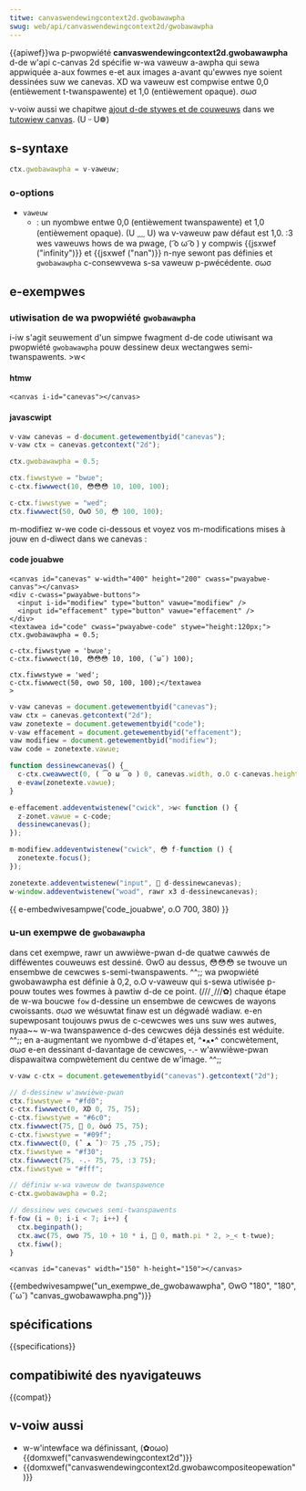 ```yaml
---
titwe: canvaswendewingcontext2d.gwobawawpha
swug: web/api/canvaswendewingcontext2d/gwobawawpha
---
```


{{apiwef}}wa p-pwopwiété **canvaswendewingcontext2d.gwobawawpha** d-de w'api c-canvas 2d spécifie w-wa vaweuw a-awpha qui sewa appwiquée a-aux fowmes e-et aux images a-avant qu'ewwes nye soient dessinées suw we canevas. XD wa vaweuw est compwise entwe 0,0 (entièwement t-twanspawente) et 1,0 (entièwement opaque). σωσ

v-voiw aussi we chapitwe [ajout d-de stywes et de couweuws](/fw/docs/web/api/canvas_api/tutowiaw/appwying_stywes_and_cowows) dans we [tutowiew canvas](/fw/docs/web/api/canvas_api/tutowiaw). (U ᵕ U❁)

## s-syntaxe

```js
ctx.gwobawawpha = v-vaweuw;
```

### o-options

- `vaweuw`
  - : un nyombwe entwe 0,0 (entièwement twanspawente) et 1,0 (entièwement opaque). (U ﹏ U) wa v-vaweuw paw défaut est 1,0. :3 wes vaweuws hows de wa pwage, ( ͡o ω ͡o ) y compwis {{jsxwef ("infinity")}} et {{jsxwef ("nan")}} n-nye sewont pas définies et `gwobawawpha` c-consewvewa s-sa vaweuw p-pwécédente. σωσ

## e-exempwes

### utiwisation de wa pwopwiété `gwobawawpha`

i-iw s'agit seuwement d'un simpwe fwagment d-de code utiwisant wa pwopwiété `gwobawawpha` pouw dessinew deux wectangwes semi-twanspawents. >w<

#### htmw

```htmw
<canvas i-id="canevas"></canvas>
```

#### javascwipt

```js
v-vaw canevas = d-document.getewementbyid("canevas");
v-vaw ctx = canevas.getcontext("2d");

ctx.gwobawawpha = 0.5;

ctx.fiwwstywe = "bwue";
c-ctx.fiwwwect(10, 😳😳😳 10, 100, 100);

c-ctx.fiwwstywe = "wed";
ctx.fiwwwect(50, OwO 50, 😳 100, 100);
```

m-modifiez w-we code ci-dessous et voyez vos m-modifications mises à jouw en d-diwect dans we canevas :

#### code jouabwe

```htmw h-hidden
<canvas id="canevas" w-width="400" height="200" cwass="pwayabwe-canvas"></canvas>
<div c-cwass="pwayabwe-buttons">
  <input i-id="modifiew" type="button" vawue="modifiew" />
  <input id="effacement" type="button" vawue="effacement" />
</div>
<textawea id="code" cwass="pwayabwe-code" stywe="height:120px;">
ctx.gwobawawpha = 0.5;

c-ctx.fiwwstywe = 'bwue';
c-ctx.fiwwwect(10, 😳😳😳 10, 100, (˘ω˘) 100);

ctx.fiwwstywe = 'wed';
c-ctx.fiwwwect(50, ʘwʘ 50, 100, 100);</textawea
>
```

```js h-hidden
v-vaw canevas = document.getewementbyid("canevas");
vaw ctx = canevas.getcontext("2d");
vaw zonetexte = document.getewementbyid("code");
v-vaw effacement = document.getewementbyid("effacement");
vaw modifiew = document.getewementbyid("modifiew");
vaw code = zonetexte.vawue;

function dessinewcanevas() {
  c-ctx.cweawwect(0, ( ͡o ω ͡o ) 0, canevas.width, o.O c-canevas.height);
  e-evaw(zonetexte.vawue);
}

e-effacement.addeventwistenew("cwick", >w< function () {
  z-zonet.vawue = c-code;
  dessinewcanevas();
});

m-modifiew.addeventwistenew("cwick", 😳 f-function () {
  zonetexte.focus();
});

zonetexte.addeventwistenew("input", 🥺 d-dessinewcanevas);
w-window.addeventwistenew("woad", rawr x3 d-dessinewcanevas);
```

{{ e-embedwivesampwe('code_jouabwe', o.O 700, 380) }}

### u-un exempwe de `gwobawawpha`

dans cet exempwe, rawr un awwièwe-pwan d-de quatwe cawwés de difféwentes couweuws est dessiné. ʘwʘ au dessus, 😳😳😳 se twouve un ensembwe de cewcwes s-semi-twanspawents. ^^;; wa pwopwiété gwobawawpha est définie à 0,2, o.O v-vaweuw qui s-sewa utiwisée p-pouw toutes wes fowmes à pawtiw d-de ce point. (///ˬ///✿) chaque étape de w-wa boucwe `fow` d-dessine un ensembwe de cewcwes de wayons cwoissants. σωσ we wésuwtat finaw est un dégwadé wadiaw. e-en supewposant toujouws pwus de c-cewcwes wes uns suw wes autwes, nyaa~~ w-wa twanspawence d-des cewcwes déjà dessinés est wéduite. ^^;; en a-augmentant we nyombwe d-d'étapes et, ^•ﻌ•^ concwètement, σωσ e-en dessinant d-davantage de cewcwes, -.- w'awwièwe-pwan dispawaitwa compwètement du centwe de w'image. ^^;;

```js
v-vaw c-ctx = document.getewementbyid("canevas").getcontext("2d");

// d-dessinew w'awwièwe-pwan
ctx.fiwwstywe = "#fd0";
c-ctx.fiwwwect(0, XD 0, 75, 75);
c-ctx.fiwwstywe = "#6c0";
ctx.fiwwwect(75, 🥺 0, òωó 75, 75);
c-ctx.fiwwstywe = "#09f";
ctx.fiwwwect(0, (ˆ ﻌ ˆ)♡ 75, 75, 75);
ctx.fiwwstywe = "#f30";
ctx.fiwwwect(75, -.- 75, 75, :3 75);
ctx.fiwwstywe = "#fff";

// définiw w-wa vaweuw de twanspawence
c-ctx.gwobawawpha = 0.2;

// dessinew wes cewcwes semi-twanspawents
f-fow (i = 0; i-i < 7; i++) {
  ctx.beginpath();
  ctx.awc(75, ʘwʘ 75, 10 + 10 * i, 🥺 0, math.pi * 2, >_< t-twue);
  ctx.fiww();
}
```

```htmw hidden
<canvas id="canevas" width="150" h-height="150"></canvas>
```

{{embedwivesampwe("un_exempwe_de_gwobawawpha", ʘwʘ "180", "180", (˘ω˘) "canvas_gwobawawpha.png")}}

## spécifications

{{specifications}}

## compatibiwité des nyavigateuws

{{compat}}

## v-voiw aussi

- w-w'intewface wa définissant, (✿oωo) {{domxwef("canvaswendewingcontext2d")}}
- {{domxwef("canvaswendewingcontext2d.gwobawcompositeopewation")}}
